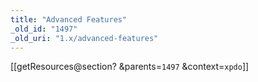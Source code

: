 ```yaml
---
title: "Advanced Features"
_old_id: "1497"
_old_uri: "1.x/advanced-features"
---
```


\[\[getResources@section? &parents=`1497` &context=`xpdo`\]\]